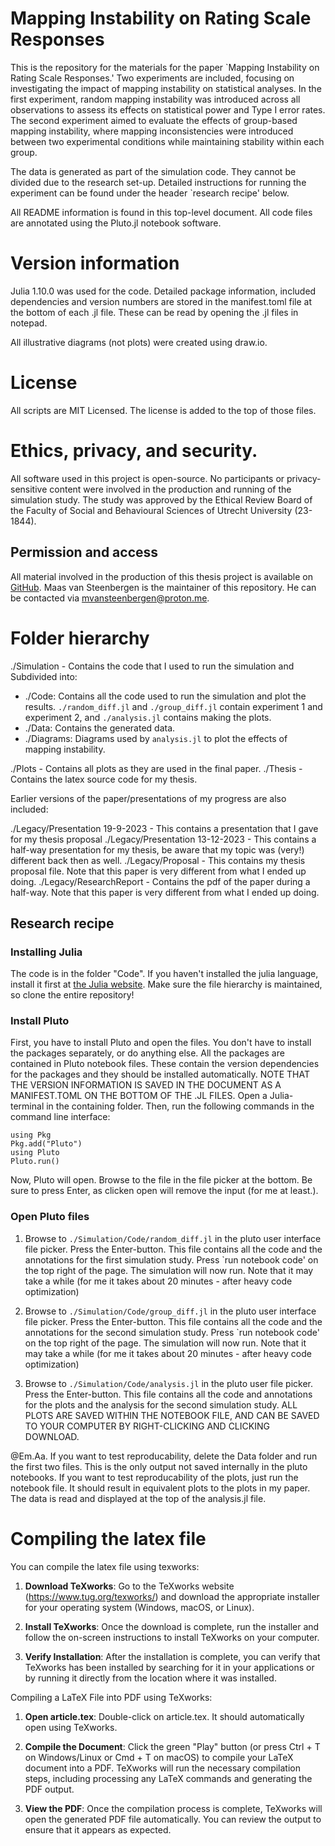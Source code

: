 # Mapping Instability on Rating Scale Responses

This is the repository for the materials for the paper `Mapping Instability on Rating Scale Responses.' Two experiments are included, focusing on investigating the impact of mapping instability on statistical analyses. In the first experiment, random mapping instability was introduced across all observations to assess its effects on statistical power and Type I error rates. The second experiment aimed to evaluate the effects of group-based mapping instability, where mapping inconsistencies were introduced between two experimental conditions while maintaining stability within each group.

The data is generated as part of the simulation code. They cannot be divided due to the research set-up. Detailed instructions for running the experiment can be found under the header `research recipe' below.

All README information is found in this top-level document. All code files are annotated using the Pluto.jl notebook software.

# Version information

Julia 1.10.0 was used for the code. Detailed package information, included dependencies and version numbers are stored in the manifest.toml file at the bottom of each .jl file. These can be read by opening the .jl files in notepad.

All illustrative diagrams (not plots) were created using draw.io.

# License

All scripts are MIT Licensed. The license is added to the top of those files.

# Ethics, privacy, and security.

All software used in this project is open-source. No participants or privacy-sensitive content were involved in the production and running of the simulation study. The study was approved by the Ethical Review Board of the Faculty of Social and Behavioural Sciences of Utrecht University (23-1844).

## Permission and access

All material involved in the production of this thesis project is available on [GitHub](https://github.com/MvanSteenbergen/MappingInstability). Maas van Steenbergen is the maintainer of this repository. He can be contacted via mvansteenbergen@proton.me.

# Folder hierarchy

./Simulation - Contains the code that I used to run the simulation and  
Subdivided into:

- ./Code: Contains all the code used to run the simulation and plot the results. `./random_diff.jl` and `./group_diff.jl` contain experiment 1 and experiment 2, and `./analysis.jl` contains making the plots.
- ./Data: Contains the generated data.
- ./Diagrams: Diagrams used by `analysis.jl` to plot the effects of mapping instability.

./Plots - Contains all plots as they are used in the final paper.
./Thesis - Contains the latex source code for my thesis.

Earlier versions of the paper/presentations of my progress are also included:

./Legacy/Presentation 19-9-2023 - This contains a presentation that I gave for my thesis proposal
./Legacy/Presentation 13-12-2023 - This contains a half-way presentation for my thesis, be aware that my topic was (very!) different back then as well.
./Legacy/Proposal - This contains my thesis proposal file. Note that this paper is very different from what I ended up doing.
./Legacy/ResearchReport - Contains the pdf of the paper during a half-way. Note that this paper is very different from what I ended up doing.

## Research recipe

### Installing Julia

The code is in the folder "Code". If you haven't installed the julia language, install it first at [the Julia website](https://julialang.org/). Make sure the file hierarchy is maintained, so clone the entire repository!

### Install Pluto

First, you have to install Pluto and open the files. You don't have to install the packages separately, or do anything else. All the packages are contained in Pluto notebook files. These contain the version dependencies for the packages and they should be installed automatically. NOTE THAT THE VERSION INFORMATION IS SAVED IN THE DOCUMENT AS A MANIFEST.TOML ON THE BOTTOM OF THE .JL FILES. Open a Julia-terminal in the containing folder. Then, run the following commands in the command line interface:

    using Pkg
    Pkg.add("Pluto")
    using Pluto
    Pluto.run()

Now, Pluto will open. Browse to the file in the file picker at the bottom. Be sure to press Enter, as clicken open will remove the input (for me at least.).

### Open Pluto files

1. Browse to `./Simulation/Code/random_diff.jl` in the pluto user interface file picker. Press the Enter-button. This file contains all the code and the annotations for the first simulation study. Press `run notebook code' on the top right of the page. The simulation will now run. Note that it may take a while (for me it takes about 20 minutes - after heavy code optimization)

2. Browse to `./Simulation/Code/group_diff.jl` in the pluto user interface file picker. Press the Enter-button. This file contains all the code and the annotations for the second simulation study. Press `run notebook code' on the top right of the page. The simulation will now run. Note that it may take a while (for me it takes about 20 minutes - after heavy code optimization)

3. Browse to `./Simulation/Code/analysis.jl` in the pluto user file picker. Press the Enter-button. This file contains all the code and annotations for the plots and the analysis for the second simulation study. ALL PLOTS ARE SAVED WITHIN THE NOTEBOOK FILE, AND CAN BE SAVED TO YOUR COMPUTER BY RIGHT-CLICKING AND CLICKING DOWNLOAD.

@Em.Aa. If you want to test reproducability, delete the Data folder and run the first two files. This is the only output not saved internally in the pluto notebooks. If you want to test reproducability of the plots, just run the notebook file. It should result in equivalent plots to the plots in my paper. The data is read and displayed at the top of the analysis.jl file.

# Compiling the latex file

You can compile the latex file using texworks:

1. **Download TeXworks**: Go to the TeXworks website (https://www.tug.org/texworks/) and download the appropriate installer for your operating system (Windows, macOS, or Linux).

2. **Install TeXworks**: Once the download is complete, run the installer and follow the on-screen instructions to install TeXworks on your computer.

3. **Verify Installation**: After the installation is complete, you can verify that TeXworks has been installed by searching for it in your applications or by running it directly from the location where it was installed.

Compiling a LaTeX File into PDF using TeXworks:

1. **Open article.tex**: Double-click on article.tex. It should automatically open using TeXworks.

2. **Compile the Document**: Click the green "Play" button (or press Ctrl + T on Windows/Linux or Cmd + T on macOS) to compile your LaTeX document into a PDF. TeXworks will run the necessary compilation steps, including processing any LaTeX commands and generating the PDF output.

3. **View the PDF**: Once the compilation process is complete, TeXworks will open the generated PDF file automatically. You can review the output to ensure that it appears as expected.
